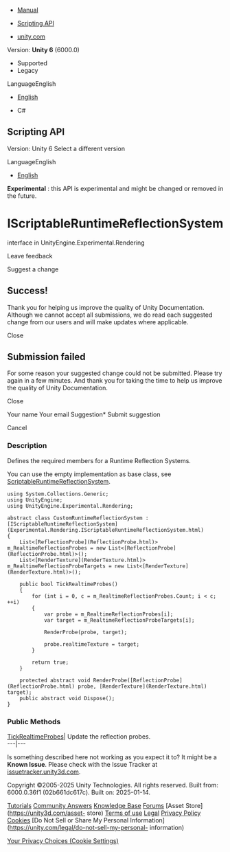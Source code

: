 [ ]()

  * [Manual](../Manual/index.html)
  * [Scripting API](../ScriptReference/index.html)

  * [unity.com](https://unity.com/)

Version: **Unity 6** (6000.0)

  * Supported
  * Legacy

LanguageEnglish

  * [English]()

  * C#

[ ](https://docs.unity3d.com)

## Scripting API

Version: Unity 6 Select a different version

LanguageEnglish

  * [English]()

**Experimental** : this API is experimental and might be changed or removed in
the future.

# IScriptableRuntimeReflectionSystem

interface in UnityEngine.Experimental.Rendering

Leave feedback

Suggest a change

## Success!

Thank you for helping us improve the quality of Unity Documentation. Although
we cannot accept all submissions, we do read each suggested change from our
users and will make updates where applicable.

Close

## Submission failed

For some reason your suggested change could not be submitted. Please <a>try
again</a> in a few minutes. And thank you for taking the time to help us
improve the quality of Unity Documentation.

Close

Your name Your email Suggestion* Submit suggestion

Cancel

[ ]()

### Description

Defines the required members for a Runtime Reflection Systems.

You can use the empty implementation as base class, see
[ScriptableRuntimeReflectionSystem](Experimental.Rendering.ScriptableRuntimeReflectionSystem.html).

    
    
    using System.Collections.Generic;
    using UnityEngine;
    using UnityEngine.Experimental.Rendering;  
      
    abstract class CustomRuntimeReflectionSystem : [IScriptableRuntimeReflectionSystem](Experimental.Rendering.IScriptableRuntimeReflectionSystem.html)
    {
        List<[ReflectionProbe](ReflectionProbe.html)> m_RealtimeReflectionProbes = new List<[ReflectionProbe](ReflectionProbe.html)>();
        List<[RenderTexture](RenderTexture.html)> m_RealtimeReflectionProbeTargets = new List<[RenderTexture](RenderTexture.html)>();  
      
        public bool TickRealtimeProbes()
        {
            for (int i = 0, c = m_RealtimeReflectionProbes.Count; i < c; ++i)
            {
                var probe = m_RealtimeReflectionProbes[i];
                var target = m_RealtimeReflectionProbeTargets[i];  
      
                RenderProbe(probe, target);  
      
                probe.realtimeTexture = target;
            }  
      
            return true;
        }  
      
        protected abstract void RenderProbe([ReflectionProbe](ReflectionProbe.html) probe, [RenderTexture](RenderTexture.html) target);
        public abstract void Dispose();
    }
    

### Public Methods

[TickRealtimeProbes](Experimental.Rendering.IScriptableRuntimeReflectionSystem.TickRealtimeProbes.html)|
Update the reflection probes.  
---|---  
  
Is something described here not working as you expect it to? It might be a
**Known Issue**. Please check with the Issue Tracker at
[issuetracker.unity3d.com](https://issuetracker.unity3d.com).

Copyright ©2005-2025 Unity Technologies. All rights reserved. Built from:
6000.0.36f1 (02b661dc617c). Built on: 2025-01-14.

[Tutorials](https://unity3d.com/learn) [Community
Answers](https://answers.unity3d.com) [Knowledge
Base](https://support.unity3d.com/hc/en-us)
[Forums](https://forum.unity3d.com) [Asset Store](https://unity3d.com/asset-
store) [Terms of use](https://docs.unity3d.com/Manual/TermsOfUse.html)
[Legal](https://unity.com/legal) [Privacy
Policy](https://unity.com/legal/privacy-policy)
[Cookies](https://unity.com/legal/cookie-policy) [Do Not Sell or Share My
Personal Information](https://unity.com/legal/do-not-sell-my-personal-
information)

[Your Privacy Choices (Cookie Settings)](javascript:void\(0\);)


